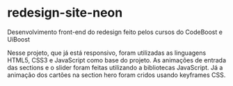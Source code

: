 # redesign-site-neon
Desenvolvimento front-end do redesign feito pelos cursos do CodeBoost e UiBoost

Nesse projeto, que já está responsivo, foram utilizadas as linguagens HTML5, CSS3 e JavaScript como base do projeto. As animações de entrada das sections e o slider foram feitas utilizando a bibliotecas JavaScript. Já a animação dos cartões na section hero foram cridos usando keyframes CSS.
